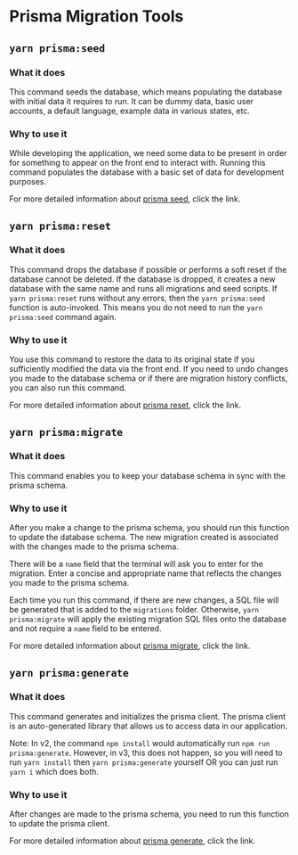 # Prisma Migration Tools

## `yarn prisma:seed`

### What it does

This command seeds the database, which means populating the database with initial data it requires to run.
It can be dummy data, basic user accounts, a default language, example data in various states, etc.

### Why to use it

While developing the application, we need some data to be present in order for something to appear on the front end to interact with.
Running this command populates the database with a basic set of data for development purposes.

For more detailed information about [prisma seed](https://www.prisma.io/docs/guides/database/seed-database), click the link.

## `yarn prisma:reset`

### What it does

This command drops the database if possible or performs a soft reset if the database cannot be deleted.
If the database is dropped, it creates a new database with the same name and runs all migrations and seed scripts.
If `yarn prisma:reset` runs without any errors, then the `yarn prisma:seed` function is auto-invoked.
This means you do not need to run the `yarn prisma:seed` command again.

### Why to use it

You use this command to restore the data to its original state if you sufficiently modified the data via the front end.
If you need to undo changes you made to the database schema or if there are migration history conflicts, you can also run this command.

For more detailed information about [prisma reset](https://www.prisma.io/docs/concepts/components/prisma-migrate), click the link.

## `yarn prisma:migrate`

### What it does

This command enables you to keep your database schema in sync with the prisma schema.

### Why to use it

After you make a change to the prisma schema, you should run this function to update the database schema.
The new migration created is associated with the changes made to the prisma schema.

There will be a `name` field that the terminal will ask you to enter for the migration.
Enter a concise and appropriate name that reflects the changes you made to the prisma schema.

Each time you run this command, if there are new changes, a SQL file will be generated that is added to the `migrations` folder.
Otherwise, `yarn prisma:migrate` will apply the existing migration SQL files onto the database and not require a `name` field to be entered.

For more detailed information about [prisma migrate](https://www.prisma.io/docs/concepts/components/prisma-migrate), click the link.

## `yarn prisma:generate`

### What it does

This command generates and initializes the prisma client.
The prisma client is an auto-generated library that allows us to access data in our application.

Note: In v2, the command `npm install` would automatically run `npm run prisma:generate`. However, in v3, this does not happen, so you will need to run `yarn install` then `yarn prisma:generate` yourself OR you can just run `yarn i` which does both.

### Why to use it

After changes are made to the prisma schema, you need to run this function to update the prisma client.

For more detailed information about [prisma generate](https://www.prisma.io/docs/concepts/components/prisma-client/working-with-prismaclient/generating-prisma-client), click the link.

